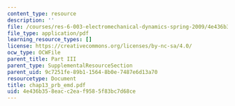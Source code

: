```yaml
---
content_type: resource
description: ''
file: /courses/res-6-003-electromechanical-dynamics-spring-2009/4e436b358eacc2eaf9585f83bc7d68ce_chap13_prb_emd.pdf
file_type: application/pdf
learning_resource_types: []
license: https://creativecommons.org/licenses/by-nc-sa/4.0/
ocw_type: OCWFile
parent_title: Part III
parent_type: SupplementalResourceSection
parent_uid: 9c7251fe-89b1-1564-8b0e-7487e6d13a70
resourcetype: Document
title: chap13_prb_emd.pdf
uid: 4e436b35-8eac-c2ea-f958-5f83bc7d68ce
---
```

